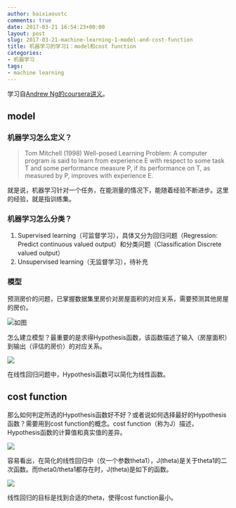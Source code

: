 ```yaml
---
author: baixiaoustc
comments: true
date: 2017-03-21 16:54:23+00:00
layout: post
slug: 2017-03-21-machine-learning-1-model-and-cost-function
title: 机器学习的学习1：model和cost function
categories:
- 机器学习
tags:
- machine learning
---
```




学习自[Andrew Ng的coursera讲义](https://www.coursera.org/learn/machine-learning/home/welcome)。


## model


### 机器学习怎么定义？


>Tom Mitchell (1998) Well-posed Learning
Problem: A computer program is said to learn
from experience E with respect to some task T
and some performance measure P, if its
performance on T, as measured by P, improves
with experience E. 

就是说，机器学习针对一个任务，在能测量的情况下，能随着经验不断进步。这里的经验，就是指训练集。


### 机器学习怎么分类？


1. Supervised learning（可监督学习），具体又分为回归问题（Regression: Predict continuous valued output）和分类问题（Classification Discrete valued output）
2. Unsupervised learning（无监督学习），待补充



### 模型


预测房价的问题，已掌握数据集里房价对房屋面积的对应关系，需要预测其他房屋的房价。

![如图](http://oiz85bhef.bkt.clouddn.com/image/L2-1.png)

怎么建立模型？最重要的是求得Hypothesis函数，该函数描述了输入（房屋面积）到输出（评估的房价）的对应关系。

![](http://oiz85bhef.bkt.clouddn.com/image/L2-2.png)

在线性回归问题中，Hypothesis函数可以简化为线性函数。 

## cost function


那么如何判定所选的Hypothesis函数好不好？或者说如何选择最好的Hypothesis函数？需要用到cost function的概念。cost function（称为J）描述，Hypothesis函数的计算值和真实值的差异。

![](http://oiz85bhef.bkt.clouddn.com/image/L2-3.png)

容易看出，在简化的线性回归中（仅一个参数theta1），J(theta)是关于theta1的二次函数。而theta0/theta1都存在时，J(theta)是如下的函数。

![](http://oiz85bhef.bkt.clouddn.com/image/L2-4.png)


线性回归的目标是找到合适的theta，使得cost function最小。